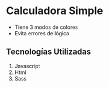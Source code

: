 # Calculadora Simple

- Tiene 3 modos de colores
- Evita errores de lógica

## Tecnologías Utilizadas

1. Javascript
2. Html
3. Sass
